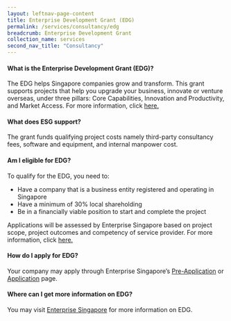 ```yaml
---
layout: leftnav-page-content 
title: Enterprise Development Grant (EDG)
permalink: /services/consultancy/edg
breadcrumb: Enterprise Development Grant
collection_name: services
second_nav_title: "Consultancy"
---
```


<h4>What is the Enterprise Development Grant (EDG)?</h4>
<p>The EDG helps Singapore companies grow and transform. This grant supports projects that help you upgrade your business, innovate or venture overseas, under three pillars: Core Capabilities, Innovation and Productivity, and Market Access. For more information, click <a href="https://www.enterprisesg.gov.sg/financial-assistance/grants/for-local-companies/enterprise-development-grant/overview">here.</a></p>

<h4>What does ESG support?</h4>
<p>The grant funds qualifying project costs namely third-party consultancy fees, software and equipment, and internal manpower cost.</p>

<h4>Am I eligible for EDG?</h4>
<p>To qualify for the EDG, you need to:</p>
<ul>
  <li>Have a company that is a business entity registered and operating in Singapore</li>
  <li>Have a minimum of 30% local shareholding</li>
  <li>Be in a financially viable position to start and complete the project</li>
   </ul>
<p>Applications will be assessed by Enterprise Singapore based on project scope, project outcomes and competency of service provider. For more information, click <a href="https://www.enterprisesg.gov.sg/financial-assistance/grants/for-local-companies/enterprise-development-grant/overview">here.</a></p>

<h4>How do I apply for EDG?</h4>
<p>Your company may apply through Enterprise Singapore’s <a href="https://www.enterprisesg.gov.sg/financial-assistance/grants/for-local-companies/enterprise-development-grant/apply/pre-application">Pre-Application</a> or <a href="https://www.enterprisesg.gov.sg/financial-assistance/grants/for-local-companies/enterprise-development-grant/apply/application">Application</a> page.</p>

<h4>Where can I get more information on EDG?</h4>
<p>You may visit <a href="https://www.enterprisesg.gov.sg/financial-assistance/grants/for-local-companies/enterprise-development-grant/overview">Enterprise Singapore</a> for more information on EDG.</p>
